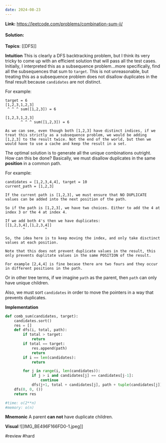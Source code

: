 ```yaml
---
date: 2024-08-23
---
```

**Link:** https://leetcode.com/problems/combination-sum-ii/
#### Solution:

**Topics**: [[DFS]]

**Intuition**
This is clearly a DFS backtracking problem, but I think its very tricky to come up with an efficient solution that will pass all the test cases. Initially, I interpreted this as a subsequence problem...more specifically, find all the subsequences that sum to `target`. This is not unreasonable, but treating this as a subsequence problem does not disallow duplicates in the final result because `candidates` are not distinct. 

For example:
```
target = 6
[1,2,3,1,2,3] 
 ^ ^ ^ sum([1,2,3]) = 6
 
[1,2,3,1,2,3] 
       ^ ^ ^ sum([1,2,3]) = 6

As we can see, even though both [1,2,3] have distinct indices, if we treat this strictly as a subsequence problem, we would be adding [1,2,3] to the result twice. Not the end of the world, but then we would have to use a cache and keep the result in a set. 
```

The optimal solution is to generate all the unique combinations outright. How can this be done? Basically, we must disallow duplicates in the same **position** in a common path.

For example:
```
candidates = [1,2,3,4,4], target = 10
current_path = [1,2,3]

If the current path is [1,2,3], we must ensure that NO DUPLICATE values can be added into the next position of the path. 

So if the path is [1,2,3], we have two choices. Either to add the 4 at index 3 or the 4 at index 4. 

If we add both 4's then we have duplicates:
[[1,2,3,4],[1,2,3,4]]
        ^         ^

So, the idea here is to keep moving the index, and only take disctinct values at each position. 

Note that this does not prevent duplicate values in the result, this only prevents duplitate values in the same POSITION of the result. 

For example [2,4,4] is fine becase there are two fours and they occur in different positions in the path.  
```

Or in other tree terms, if we imagine `path` as the parent, then `path` can only have unique children. 

Also, we must sort `candidates` in order to move the pointers in a way that prevents duplicates. 

**Implementation**
```python
def comb_sum(candidates, target):
	candidates.sort()
	res = []
	def dfs(i, total, path):
		if total > target:
			return
		if total == target:
			res.append(path)
			return
		if i == len(candidates):
			return

		for j in range(i, len(candidates)):
			if j > i and candidates[j] == candidates[j-1]:
				continue
			dfs(j+1, total + candidates[j], path + tuple(candidates[j]))
	dfs(0, 0, ())
	return res

#time: o(2**n)
#memory: o(n)
```

**Mnemonic**
A parent **can not** have duplicate children. 

**Visual** 
![[IMG_BE496F166FD0-1.jpeg]]

#review 
#hard 


